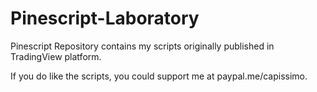 # Pinescript-Laboratory
Pinescript Repository contains my scripts originally published in TradingView platform.

If you do like the scripts, you could support me at paypal.me/capissimo. 
